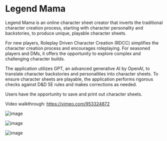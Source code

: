 # Legend Mama

Legend Mama is an online character sheet creator that inverts the traditional character creation process, starting with character personality and backstories, to produce unique, playable character sheets.

For new players, Roleplay Driven Character Creation (RDCC) simplifies the character creation process and encourages roleplaying. For seasoned players and DMs, it offers the opportunity to explore complex and challenging character builds.

The application utilizes GPT, an advanced generative AI by OpenAI, to translate character backstories and personalities into character sheets. To ensure character sheets are playable, the application performs rigorous checks against D&D 5E rules and makes corrections as needed.

Users have the opportunity to save and print out character sheets.

Video walkthrough: https://vimeo.com/953324872

![image](https://github.com/user-attachments/assets/674d08fe-0c34-4d9e-9318-c4e8872db116)

![image](https://github.com/user-attachments/assets/ffe25c67-de5a-4d9f-b114-0b597ebe54ce)

![image](https://github.com/user-attachments/assets/0c7e1350-e85a-433f-b4f0-e7fc58920364)
